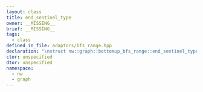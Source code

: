 ```yaml
---
layout: class
title: end_sentinel_type
owner: __MISSING__
brief: __MISSING__
tags:
  - class
defined_in_file: adaptors/bfs_range.hpp
declaration: "\nstruct nw::graph::bottomup_bfs_range::end_sentinel_type;"
ctor: unspecified
dtor: unspecified
namespace:
  - nw
  - graph
---
```


```{index}  end_sentinel_type
```

